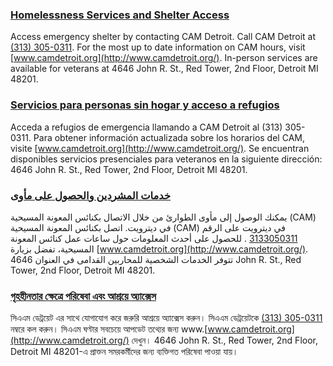 <RenderIf language="default">

### [Homelessness Services and Shelter Access](http://www.camdetroit.org/)

Access emergency shelter by contacting CAM Detroit. Call CAM Detroit at [(313) 305-0311](tel:+1-313-305-0311). For the most up to date information on CAM hours, visit [www.camdetroit.org](http://www.camdetroit.org/). In-person services are available for veterans at 4646 John R. St., Red Tower, 2nd Floor, Detroit MI 48201.

</RenderIf>

<RenderIf language="es">

### [Servicios para personas sin hogar y acceso a refugios](http://www.camdetroit.org/)

Acceda a refugios de emergencia llamando a CAM Detroit al (313) 305-0311. Para obtener información actualizada sobre los horarios del CAM, visite [www.camdetroit.org](http://www.camdetroit.org/). Se encuentran disponibles servicios presenciales para veteranos en la siguiente dirección: 4646 John R. St., Red Tower, 2nd Floor, Detroit MI 48201. 

</RenderIf>

<RenderIf language="ar">

### [خدمات المشردين والحصول على مأوى](http://www.camdetroit.org/)

يمكنك الوصول إلى مأوى الطوارئ من خلال الاتصال بكنائس المعونة المسيحية (CAM) في ديترويت. اتصل بكنائس المعونة المسيحية (CAM) في ديترويت على الرقم 
[3133050311](tel:+1-313-305-0311)
. للحصول على أحدث المعلومات حول ساعات عمل كنائس المعونة المسيحية، تفضل بزيارة [www.camdetroit.org](http://www.camdetroit.org/). تتوفر الخدمات الشخصية للمحاربين القدامى في العنوان 4646 John R. St., Red Tower, 2nd Floor, Detroit MI 48201. 

</RenderIf>

<RenderIf language="bn">

### [গৃহহীনতার ক্ষেত্রে পরিষেবা এবং আশ্রয়ে অ্যাক্সেস](http://www.camdetroit.org/)

সিএএম ডেট্রয়েট এর সাথে যোগাযোগ করে জরুরি আশ্রয়ে অ্যাক্সেস করুন। সিএএম ডেট্রয়েটকে [(313) 305-0311](tel:+1-313-305-0311) নম্বরে কল করুন। সিএএম ঘণ্টার সবচেয়ে আপডেট তথ্যের জন্য www.[www.camdetroit.org](http://www.camdetroit.org/) দেখুন। 4646 John R. St., Red Tower, 2nd Floor, Detroit MI 48201-এ প্রাক্তন সমরকর্মীদের জন্য ব্যক্তিগত পরিষেবা পাওয়া যায়।

</RenderIf>
